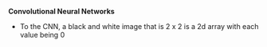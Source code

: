**Convolutional Neural Networks**

- To the CNN, a black and white image that is 2 x 2 is a 2d array with each value being $0$





